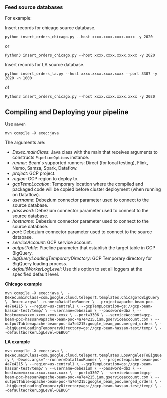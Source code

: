 ### Feed source databases

For example:

Insert records for chicago source database.

``python insert_orders_chicago.py --host xxxx.xxxx.xxxx.xxxx -y 2020``

or 

``Python3 insert_orders_chicago.py --host xxxx.xxxx.xxxx.xxxx -y 2020``

Insert records for LA source database.

``python insert_orders_la.py --host xxxx.xxxx.xxxx.xxxx --port 3307 -y 2020 -n 1000``

of 

``Python3 insert_orders_chicago.py --host xxxx.xxxx.xxxx.xxxx -y 2020``

## Compiling and Deploying your pipeline

Use `maven`

``mvn compile -X exec:java``

The arguments are:
* *Dexec.mainClass*: Java class with the main that receives arguments to constructs `PipelineOptions` instance.
* *runner*: Beam's supported runners: Direct (for local testing), Flink, Nemo, Samza, Spark, Dataflow.
* *project*: GCP project.
* *region*: GCP region to deploy to.
* *gcpTempLocation*: Temporary location where the compiled and packaged code will be copied before cluster deployment (when running on Dataflow).
* *username*: Debezium connector parameter used to connect to the source database.
* *password*: Debezium connector parameter used to connect to the source database.
* *hostname*: Debezium connector parameter used to connect to the source database.
* *port*: Debezium connector parameter used to connect to the source database.
* *serviceAccount*: GCP service account.
* *outputTable*: Pipeline parameter that establish the target table in GCP BigQuery.
* *bigQueryLoadingTemporaryDirectory*: GCP Temporary directory for BigQuery loading process.
* *defaultWorkerLogLevel*: Use this option to set all loggers at the specified default level.


**Chicago example**

``
mvn compile -X exec:java \ 
 -Dexec.mainClass=com.google.cloud.teleport.templates.ChicagoToBigQuery \
 -Dexec.args="--runner=DataflowRunner \
    --project=apache-beam-poc-4a7e4215 \
    --region=us-central1 \
    --gcpTempLocation=gs://gcp-beam-hassan-test/temp/ \
    --username=debezium \
    --password=dbz \
    --hostname=xxxx.xxxx.xxxx.xxxx \
    --port=3306 \
    --serviceAccount=gcp-beam-poc-hassan@apache-beam-poc-4a7e4215.iam.gserviceaccount.com \
    --outputTable=apache-beam-poc-4a7e4215:google_beam_poc.merged_orders \
    --bigQueryLoadingTemporaryDirectory=gs://gcp-beam-hassan-test/temp/ \
    --defaultWorkerLogLevel=DEBUG"
``

**LA example**

``
mvn compile -X exec:java \
 -Dexec.mainClass=com.google.cloud.teleport.templates.LosAngelesToBigQuery \
 -Dexec.args="--runner=DataflowRunner \
    --project=apache-beam-poc-4a7e4215 \
    --region=us-central1 \
    --gcpTempLocation=gs://gcp-beam-hassan-test/temp/ \
    --username=debezium \
    --password=dbz \
    --hostname=xxxx.xxxx.xxxx.xxxx \
    --port=3307 \
    --serviceAccount=gcp-beam-poc-hassan@apache-beam-poc-4a7e4215.iam.gserviceaccount.com \
    --outputTable=apache-beam-poc-4a7e4215:google_beam_poc.merged_orders \
    --bigQueryLoadingTemporaryDirectory=gs://gcp-beam-hassan-test/temp/ \
    --defaultWorkerLogLevel=DEBUG"
``